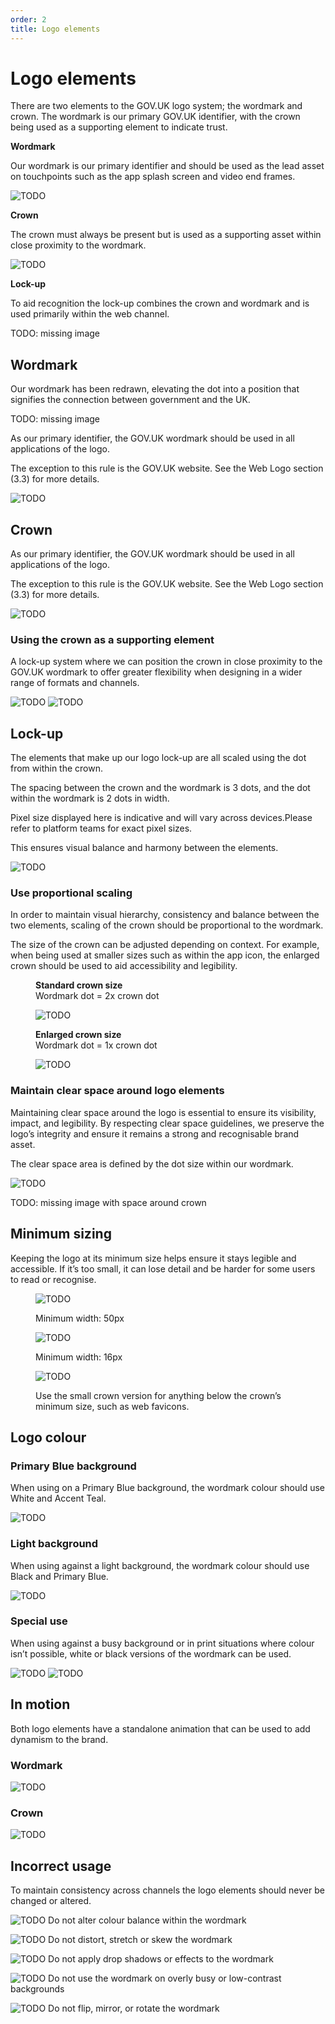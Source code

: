 ```yaml
---
order: 2
title: Logo elements
---
```


# Logo elements

There are two elements to the GOV.UK logo system; the wordmark and crown. The wordmark is our primary GOV.UK identifier, with the crown being used as a supporting element to indicate trust.

<!--
Not sure how the next section can be made a heading if the same heading is following very soon after.
Maybe it should just be a figcaption?
Or can it be restructured that e.g. everything 'Wordmark' comes under one single heading?
-->

**Wordmark**

Our wordmark is our primary identifier and should be used as the lead asset on touchpoints such as the app splash screen and video end frames.

![TODO](./wordmark.svg)

**Crown**

The crown must always be present but is used as a supporting asset within close proximity to the wordmark.

![TODO](./crown.svg)

**Lock-up**

To aid recognition the lock-up combines the crown and wordmark and is used primarily within the web channel.

TODO: missing image

## Wordmark

Our wordmark has been redrawn, elevating the dot into a position that signifies the connection between government and the UK.

TODO: missing image

As our primary identifier, the GOV.UK wordmark should be used in all applications of the logo.

The exception to this rule is the GOV.UK website. See the Web Logo section (3.3) for more details.

![TODO](./wordmark.svg)

## Crown

As our primary identifier, the GOV.UK wordmark should be used in all applications of the logo.

The exception to this rule is the GOV.UK website. See the Web Logo section (3.3) for more details.

![TODO](./crown.svg)

### Using the crown as a supporting element

A lock-up system where we can position the crown in close proximity to the GOV.UK wordmark to offer greater flexibility when designing in a wider range of formats and channels.

![TODO](./crown-support-desktop.svg)
![TODO](./crown-support-mobile.svg)

## Lock-up

The elements that make up our logo lock-up are all scaled using the dot from within the crown.

The spacing between the crown and the wordmark is 3 dots, and the dot within the wordmark is 2 dots in width.

Pixel size displayed here is indicative and will vary across devices.Please refer to platform teams for exact pixel sizes.

This ensures visual balance and harmony between the elements.

![TODO](./lockup-detail.svg)

<section class="app-section--blue">

### Use proportional scaling

In order to maintain visual hierarchy, consistency and balance between the two elements, scaling of the crown should be proportional to the wordmark.

The size of the crown can be adjusted depending on context. For example, when being used at smaller sizes such as within the app icon, the enlarged crown should be used to aid accessibility and legibility.

<div class="app-grid" style="--app-grid-columns: 2">
<figure>

<figcaption><strong>Standard crown size</strong><br>Wordmark dot = 2x crown dot</figcaption>

![TODO](./propotional-scaling-desktop.svg)

</figure>

<figure>

<figcaption><strong>Enlarged crown size</strong><br>Wordmark dot = 1x crown dot</figcaption>

![TODO](./propotional-scaling-mobile.svg)

</figure>

</div>

</section>

### Maintain clear space around logo elements

Maintaining clear space around the logo is essential to ensure its visibility, impact, and legibility. By respecting clear space guidelines, we preserve the logo’s integrity and ensure it remains a strong and recognisable brand asset.

The clear space area is defined by the dot size within our wordmark.

![TODO](./space-around-wordmark.svg)

TODO: missing image with space around crown

<section class="">

## Minimum sizing

Keeping the logo at its minimum size helps ensure it stays legible and accessible. If it’s too small, it can lose detail and be harder for some users to read or recognise.

<!-- TODO: suggest adding the arrow to the image -->

<div class="app-grid app-wip app-section--blue" style="--app-grid-columns: 2; --app-grid-align-items: end">

<figure>

![TODO](./wordmark-with-arrow.svg)

<figcaption>Minimum width: <span>50px</span></figcaption>

</figure>

<figure>

![TODO](./crown-with-arrow.svg)

<figcaption>Minimum width: <span>16px</span></figcaption>
</figure>

<figure class="app-grid-cell" style="--app-grid-cell-span: 2">

![TODO](./crown-favicon-with-arrow.svg)

<figcaption>Use the small crown version for anything below the crown’s minimum size, such as web favicons.</figcaption>
</figure>

</div>

</section>

## Logo colour

### Primary Blue background

When using on a Primary Blue background, the wordmark colour should use White and Accent Teal.

![TODO](./logo-primary.svg)

### Light background

When using against a light background, the wordmark colour should use Black and Primary Blue.

![TODO](./logo-light.svg)

### Special use

When using against a busy background or in print situations where colour isn’t possible, white or black versions of the wordmark can be used.

![TODO](./logo-special-dark.png)
![TODO](./logo-special-light.svg)

<!-- TODO: the logo-special-dark needs to be extracted as an SVG -->

## In motion

Both logo elements have a standalone animation that can be used to add dynamism to the brand.

### Wordmark

![TODO](./wordmark-motion.gif)

### Crown

![TODO](./crown-motion.gif)

## Incorrect usage

To maintain consistency across channels the logo elements should never be changed or altered.

![TODO](./incorrect-altered-colours.svg)
Do not alter colour balance within the wordmark

![TODO](./incorrect-squashed.svg)
Do not distort, stretch or skew the wordmark

![TODO](./incorrect-effects.svg)
Do not apply drop shadows or effects to the wordmark

![TODO](./incorrect-busy.svg)
Do not use the wordmark on overly busy or low-contrast backgrounds

![TODO](./incorrect-mirrored.svg)
Do not flip, mirror, or rotate the wordmark
